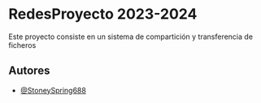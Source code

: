 # RedesProyecto 2023-2024



Este proyecto consiste en un sistema de compartición y transferencia de
ficheros

## Autores

- [@StoneySpring688](https://github.com/StoneySpring688)
